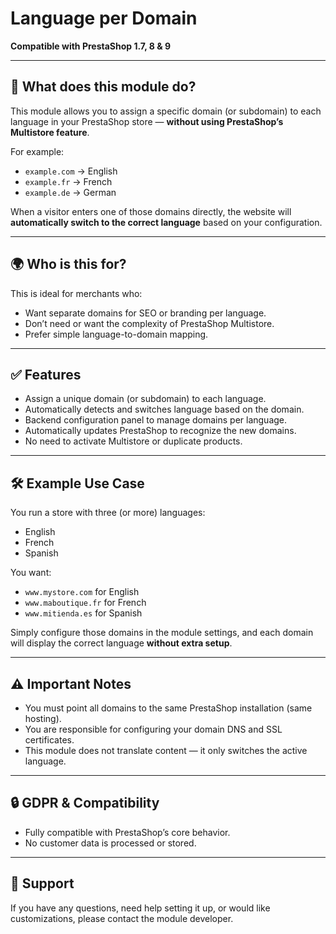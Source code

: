 # Language per Domain

**Compatible with PrestaShop 1.7, 8 & 9**

---

## 🧩 What does this module do?

This module allows you to assign a specific domain (or subdomain) to each language in your PrestaShop store — **without using PrestaShop’s Multistore feature**.

For example:

- `example.com` → English
- `example.fr` → French
- `example.de` → German

When a visitor enters one of those domains directly, the website will **automatically switch to the correct language** based on your configuration.

---

## 🌍 Who is this for?

This is ideal for merchants who:

- Want separate domains for SEO or branding per language.
- Don’t need or want the complexity of PrestaShop Multistore.
- Prefer simple language-to-domain mapping.

---

## ✅ Features

- Assign a unique domain (or subdomain) to each language.
- Automatically detects and switches language based on the domain.
- Backend configuration panel to manage domains per language.
- Automatically updates PrestaShop to recognize the new domains.
- No need to activate Multistore or duplicate products.

---

## 🛠️ Example Use Case

You run a store with three (or more) languages:
- English
- French
- Spanish

You want:
- `www.mystore.com` for English
- `www.maboutique.fr` for French
- `www.mitienda.es` for Spanish

Simply configure those domains in the module settings, and each domain will display the correct language **without extra setup**.

---

## ⚠️ Important Notes

- You must point all domains to the same PrestaShop installation (same hosting).
- You are responsible for configuring your domain DNS and SSL certificates.
- This module does not translate content — it only switches the active language.

---

## 🔒 GDPR & Compatibility

- Fully compatible with PrestaShop’s core behavior.
- No customer data is processed or stored.

---

## 📩 Support

If you have any questions, need help setting it up, or would like customizations, please contact the module developer.

